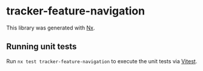 # tracker-feature-navigation

This library was generated with [Nx](https://nx.dev).

## Running unit tests

Run `nx test tracker-feature-navigation` to execute the unit tests via [Vitest](https://vitest.dev/).
